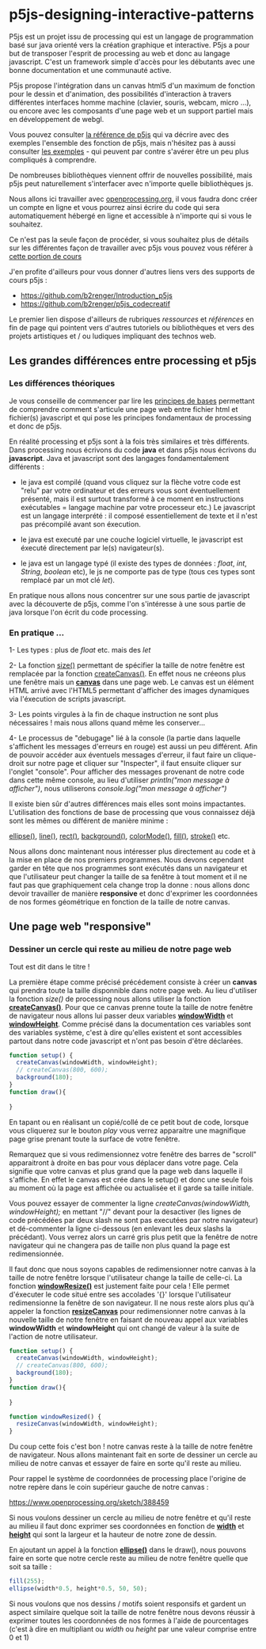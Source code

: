 # p5js-designing-interactive-patterns

P5js est un projet issu de processing qui est un langage de programmation basé sur java orienté vers la création graphique et interactive. P5js a pour but de transposer l'esprit de processing au web et donc au langage javascript. C'est un framework simple d'accès pour les débutants avec une bonne documentation et une communauté active. 

P5js propose l'intégration dans un canvas html5 d'un maximum de fonction pour le dessin et d'animation, des possibilités d'interaction à travers différentes interfaces homme machine (clavier, souris, webcam, micro ...), ou encore avec les composants d'une page web et un support partiel mais en développement de webgl.

Vous pouvez consulter [la référence de p5js](https://p5js.org/reference/) qui va décrire avec des exemples l'ensemble des fonction de p5js, mais n'hésitez pas à aussi consulter [les exemples](https://p5js.org/examples/) - qui peuvent par contre s'avérer être un peu plus compliqués à comprendre.

De nombreuses bibliothèques viennent offrir de nouvelles possibilité, mais  p5js peut naturellement s'interfacer avec n'importe quelle bibliothèques js.

Nous allons ici travailler avec [openprocessing.org](https://www.openprocessing.org/), il vous faudra donc créer un compte en ligne et vous pourrez ainsi écrire du code qui sera automatiquement hébergé en ligne et accessible à n'importe qui si vous le souhaitez.

Ce n'est pas la seule façon de procéder, si vous souhaitez plus de détails sur les différentes façon de travailler avec p5js vous pouvez vous référer à [cette portion de cours](https://github.com/b2renger/Introduction_p5js#p5js_tools) 

J'en profite d'ailleurs pour vous donner d'autres liens vers des supports de cours p5js :
- https://github.com/b2renger/Introduction_p5js
- https://github.com/b2renger/p5js_codecreatif

Le premier lien dispose d'ailleurs de rubriques *ressources* et *références* en fin de page qui pointent vers d'autres tutoriels ou bibliothèques et vers des projets artistiques et / ou ludiques impliquant des technos web.

## Les grandes différences entre processing et p5js

### Les différences théoriques

Je vous conseille de commencer par lire les [principes de bases](https://github.com/b2renger/Introduction_p5js#les-principes-de-bases) permettant de comprendre comment s'articule une page web entre fichier html et fichier(s) javascript et qui pose les principes fondamentaux de processing et donc de p5js.

En réalité processing et p5js sont à la fois très similaires et très différents. Dans processing nous écrivons du code **java** et dans p5js nous écrivons du **javascript**. Java et javascript sont des langages fondamentalement différents :

- le java est compilé (quand vous cliquez sur la flèche votre code est "relu" par votre ordinateur et des erreurs vous sont éventuellement présenté, mais il est surtout transformé à ce moment en instructions exécutables = langage machine par votre processeur etc.) Le javascript est un langage interprété : il composé essentiellement de texte et il n'est pas précompilé avant son éxecution.

- le java est executé par une couche logiciel virtuelle, le javascript est éxecuté directement par le(s) navigateur(s).
    
- le java est un langage typé (il existe des types de données : *float*, *int*, *String*, *boolean* etc), le js ne comporte pas de type (tous ces types sont remplacé par un mot clé *let*).

En pratique nous allons nous concentrer sur une sous partie de javascript avec la découverte de  p5js, comme l'on s'intéresse à une sous partie de java lorsque l'on écrit du code processing. 

### En pratique ...

1- Les types : plus de *float* etc. mais des *let*

2- La fonction [size()](https://processing.org/reference/size_.html) permettant de spécifier la taille de notre fenêtre est remplacée par la fonction [createCanvas()](https://p5js.org/reference/#/p5/createCanvas). En effet nous ne créeons plus une fenêtre mais un [**canvas**](https://en.wikipedia.org/wiki/Canvas_element) dans une page web. Le canvas est un élément HTML arrivé avec l'HTML5 permettant d'afficher des images dynamiques via l'éxecution de scripts javascript.

3- Les points virgules à la fin de chaque instruction ne sont plus nécessaires ! mais nous allons quand même les conserver...

4- Le processus de "debugage" lié à la console (la partie dans laquelle s'affichent les messages d'erreurs en rouge) est aussi un peu différent. Afin de pouvoir accéder aux éventuels messages d'erreur, il faut faire un clique-droit sur notre page et cliquer sur "Inspecter", il faut ensuite cliquer sur l'onglet "console".
Pour afficher des messages provenant de notre code dans cette même console, au lieu d'utiliser *println("mon message à afficher")*, nous utiliserons *console.log("mon message à afficher")*

Il existe bien sûr d'autres différences mais elles sont moins impactantes. L'utilisation des fonctions de base de processing que vous connaissez déjà sont les mêmes ou différent de manière minime :

[ellipse()](https://p5js.org/reference/#/p5/ellipse), [line()](https://p5js.org/reference/#/p5/line), [rect()](https://p5js.org/reference/#/p5/rect), [background()](https://p5js.org/reference/#/p5/background), [colorMode()](https://p5js.org/reference/#/p5/colorMode), [fill()](https://p5js.org/reference/#/p5/fill), [stroke()](https://p5js.org/reference/#/p5/stroke) etc.

Nous allons donc maintenant nous intéresser plus directement au code et à la mise en place de nos premiers programmes. Nous devons cependant garder en tête que nos programmes sont exécutés dans un navigateur et que l'utilisateur peut changer la taille de sa fenêtre à tout moment et il ne faut pas que graphiquement cela change trop la donne : nous allons donc devoir travailler de manière **responsive** et donc d'exprimer les coordonnées de nos formes géométrique en fonction de la taille de notre canvas.

## Une page web "responsive"

### Dessiner un cercle qui reste au milieu de notre page web

Tout est dit dans le titre !

La première étape comme précisé précédement consiste à créer un **canvas** qui prendra toute la taille disponnible dans notre page web. Au lieu d'utiliser la fonction *size()* de processing nous allons utiliser la fonction [**createCanvas()**](https://p5js.org/reference/#/p5/createCanvas).
Pour que ce canvas prenne toute la taille de notre fenêtre de navigateur nous allons lui passer deux variables [**windowWidth**](https://p5js.org/reference/#/p5/windowWidth) et [**windowHeight**](https://p5js.org/reference/#/p5/windowHeight). Comme précisé dans la documentation ces variables sont des variables système, c'est à dire qu'elles existent et sont accessibles partout dans notre code javascript et n'ont pas besoin d'être déclarées.

```javascript
function setup() {
  createCanvas(windowWidth, windowHeight); 
  // createCanvas(800, 600);
  background(180);
}
function draw(){
    
}
```

En tapant ou en réalisant un copié/collé de ce petit bout de code, lorsque vous cliquerez sur le bouton *play* vous verrez apparaitre une magnifique page grise prenant toute la surface de votre fenêtre.

Remarquez que si vous redimensionnez votre fenêtre des barres de "scroll" apparaitront à droite en bas pour vous déplacer dans votre page. Cela signifie que votre canvas et plus grand que la page web dans laquelle il s'affiche. En effet le canvas est crée dans le setup() et donc une seule fois au moment où la page est affichée ou actualisée et il garde sa taille initiale.

Vous pouvez essayer de commenter la ligne *createCanvas(windowWidth, windowHeight);* en mettant "//" devant pour la desactiver (les lignes de code précédées par deux slash ne sont pas executées par notre navigateur) et dé-commenter la ligne ci-dessous (en enlevant les deux slashs la précédant). Vous verrez alors un carré gris plus petit que la fenêtre de notre navigateur qui ne changera pas de taille non plus quand la page est redimensionnée.

Il faut donc que nous soyons capables de redimensionner notre canvas à la taille de notre fenêtre lorsque l'utilisateur change la taille de celle-ci. La fonction [**windowResize()**](https://p5js.org/reference/#/p5/windowResized) est justement faite pour cela ! Elle permet d'éxecuter le code situé entre ses accolades '{}' lorsque l'utilisateur redimensionne la fenêtre de son navigateur.
Il ne nous reste alors plus qu'à appeler la fonction [**resizeCanvas**](https://p5js.org/reference/#/p5/resizeCanvas) pour redimensionner notre canvas à la nouvelle taille de notre fenêtre en faisant de nouveau appel aux variables **windowWidth** et **windowHeight** qui ont changé de valeur à la suite de l'action de notre utilisateur.

```javascript
function setup() {
  createCanvas(windowWidth, windowHeight); 
  // createCanvas(800, 600);
  background(180);
}
function draw(){
    
}

function windowResized() {
  resizeCanvas(windowWidth, windowHeight);
}
```

Du coup cette fois c'est bon ! notre canvas reste à la taille de notre fenêtre de navigateur.
Nous allons maintenant fait en sorte de dessiner un cercle au milieu de notre canvas et essayer de faire en sorte qu'il reste au milieu.

Pour rappel le système de coordonnées de processing place l'origine de notre repère dans le coin supérieur gauche de notre canvas :

https://www.openprocessing.org/sketch/388459

Si nous voulons dessiner un cercle au milieu de notre fenêtre et qu'il reste au milieu il faut donc exprimer ses coordonnées en fonction de [**width**](https://p5js.org/reference/#/p5/width) et [**height**](https://p5js.org/reference/#/p5/height) qui sont la largeur et la hauteur de notre zone de dessin.

En ajoutant un appel à la fonction [**ellipse()**](https://p5js.org/reference/#/p5/ellipse) dans le draw(), nous pouvons faire en sorte que notre cercle reste au milieu de notre fenêtre quelle que soit sa taille :

``` javascript
fill(255);
ellipse(width*0.5, height*0.5, 50, 50);
```

Si nous voulons que nos dessins / motifs soient responsifs et gardent un aspect similaire quelque soit la taille de notre fenêtre nous devons réussir à exprimer toutes les coordonnées de nos formes à l'aide de pourcentages (c'est à dire en multipliant ou *width* ou *height* par une valeur comprise entre 0 et 1)







